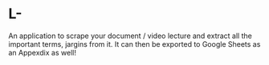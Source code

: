 # L-
An application to scrape your document / video lecture and extract all the important terms, jargins from it. It can then be exported to Google Sheets as an Appexdix as well!
